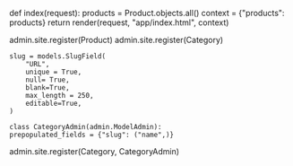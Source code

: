 def index(request):
products = Product.objects.all()
context = {"products": products}
return render(request, "app/index.html", context)

admin.site.register(Product)
admin.site.register(Category)

    slug = models.SlugField(
        "URL",
        unique = True,
        null= True,
        blank=True,
        max_length = 250,
        editable=True,
    )

    class CategoryAdmin(admin.ModelAdmin):
    prepopulated_fields = {"slug": ("name",)}

admin.site.register(Category, CategoryAdmin)
